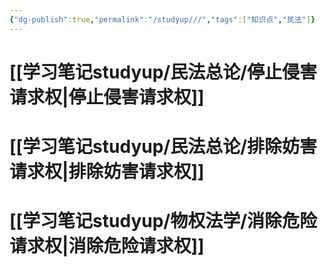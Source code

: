 ```yaml
---
{"dg-publish":true,"permalink":"/studyup///","tags":["知识点","民法"]}
---
```


# [[学习笔记studyup/民法总论/停止侵害请求权\|停止侵害请求权]]
# [[学习笔记studyup/民法总论/排除妨害请求权\|排除妨害请求权]]
# [[学习笔记studyup/物权法学/消除危险请求权\|消除危险请求权]]
